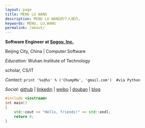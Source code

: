 ```yaml
---
layout: page
title: MENG LU WANG
description: MENG LU WANG的个人简介。
keywords: MENG, LU,WANG
permalink: /about/
---
```


**Software Engineer at [Sogou, Inc.](http://www.sogou.com)**

Beijing City, China \| Computer Software
  
*Education:* Wuhan Institute of Technology

scholar, CS/IT

*Contact:* `print '%s@%s' % ('ChumpMa', 'gmail.com')  #via Python`

*Social:*  [github](http://github.com/mzlogin) \| [linkedin](http://www.linkedin.com/in/mazhuang) \| [weibo](http://weibo.com/mzlogin) \| [douban](http://www.douban.com/people/freedim/) \| [blog](http://mazhuang.org)
    
```c++
#include <iostream>
int main()
{
	std::cout << "Hello, friends!" << std::endl;
	return 0;
}
```
